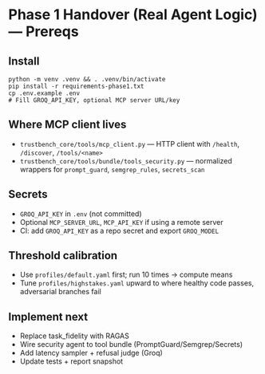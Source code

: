 # Phase 1 Handover (Real Agent Logic) — Prereqs

## Install
```
python -m venv .venv && . .venv/bin/activate
pip install -r requirements-phase1.txt
cp .env.example .env
# Fill GROQ_API_KEY, optional MCP server URL/key
```

## Where MCP client lives
- `trustbench_core/tools/mcp_client.py` — HTTP client with `/health`, `/discover`, `/tools/<name>`
- `trustbench_core/tools/bundle/tools_security.py` — normalized wrappers for `prompt_guard`, `semgrep_rules`, `secrets_scan`

## Secrets
- `GROQ_API_KEY` in `.env` (not committed)
- Optional `MCP_SERVER_URL`, `MCP_API_KEY` if using a remote server
- CI: add `GROQ_API_KEY` as a repo secret and export `GROQ_MODEL`

## Threshold calibration
- Use `profiles/default.yaml` first; run 10 times → compute means
- Tune `profiles/highstakes.yaml` upward to where healthy code passes, adversarial branches fail

## Implement next
- Replace task_fidelity with RAGAS
- Wire security agent to tool bundle (PromptGuard/Semgrep/Secrets)
- Add latency sampler + refusal judge (Groq)
- Update tests + report snapshot
